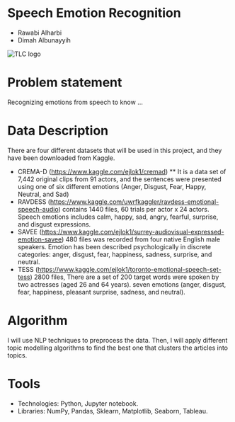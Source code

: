 # Speech Emotion Recognition
* Rawabi Alharbi
* Dimah Albunayyih

![TLC logo](https://www.counselingintegrity.com/wp-content/uploads/2020/05/get-in-touch-with-emotions.png)

# Problem statement
Recognizing emotions from speech to know ...

# Data Description
There are four different datasets that will be used in this project, and they have been downloaded from Kaggle.
* CREMA-D (https://www.kaggle.com/ejlok1/cremad)
** It is a data set of 7,442 original clips from 91 actors, and the sentences were presented using one of six different emotions (Anger, Disgust, Fear, Happy, Neutral, and Sad)
* RAVDESS (https://www.kaggle.com/uwrfkaggler/ravdess-emotional-speech-audio)
contains 1440 files, 60 trials per actor x 24 actors. Speech emotions includes calm, happy, sad, angry, fearful, surprise, and disgust expressions. 
* SAVEE (https://www.kaggle.com/ejlok1/surrey-audiovisual-expressed-emotion-savee)
480 files was recorded from four native English male speakers. Emotion has been described psychologically in discrete categories: anger, disgust, fear, happiness, sadness, surprise, and neutral.
* TESS (https://www.kaggle.com/ejlok1/toronto-emotional-speech-set-tess)
2800 files, There are a set of 200 target words were spoken by two actresses (aged 26 and 64 years). seven emotions (anger, disgust, fear, happiness, pleasant surprise, sadness, and neutral).

# Algorithm
I will use NLP techniques to preprocess the data. Then, I will apply different topic modelling algorithms to find the best one that clusters the articles into topics.

# Tools
* Technologies: Python, Jupyter notebook.
* Libraries: NumPy, Pandas, Sklearn, Matplotlib, Seaborn, Tableau.

